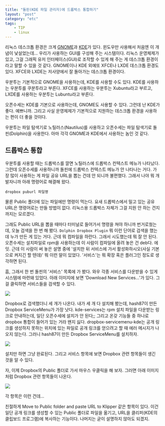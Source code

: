 ```yaml
---
title: "돌핀(KDE 파일 관리자)에 드롭박스 통합하기"
layout: "post"
category: "etc"
tags: 
    - TIP
    - linux
---
```


리눅스 데스크톱 환경은 크게 [GNOME](http://www.gnome.org/)과 [KDE](https://www.kde.org/)가 있다. 윈도우만 사용해서 처음엔 이 개념이 낯설었는데... 우리가 사용하는 GUI를 구성해 주는 시스템이다. 리눅스 운영체제가 있고, 그걸 그래픽 유저 인터페이스(GUI)로 조작할 수 있게 해 주는 게 데스크톱 환경이라고 말할 수 있을 것 같다. GNOME이나 KDE 외예또 XFCE나 LXDE 데스크톱 환경도 있다. XFCE와 LXDE는 저사양에서 잘 돌아가는 데스크톱 환경이다. 

우분투는 기본적으로 GNOME을 사용하는데, KDE를 사용할 수도 있다. KDE를 사용하는 우분투를 쿠분투라고 부른다. XFCE를 사용하는 우분투는 Xubuntu라고 부르고, LXDE를 사용하는 우분투는 Lubuntu라고 부른다.

오픈수세는 KDE를 기본으로 사용하는데, GNOME도 사용할 수 있다. 그런데 난 KDE가 좋다. 예쁘니까. 그리고 사실 운영체제가 기본적으로 지원하는 데스크톱 환경을 사용하는 편이 더 좋을 것이다.

우분투는 파일 탐색기로 노틸러스(Nautilus)를 사용하고 오픈수세는 파일 탐색기로 돌핀(Dolphin)을 사용한다. 아마 각각 GNOME과 KDE에서 사용하는 놈인 것 같다. 


드롭박스 통합
-------------

우분투를 사용할 때는 드롭박스를 깔면 노틸러스에 드롭박스 컨텍스트 메뉴가 나타났다. 그런데 오픈수세를 사용하니까 돌핀에 드롭박스 컨텍스트 메뉴가 안 나타나는 거다. 가장 많이 사용하는 게 파일 공유 URL을 뽑는 건데 안 되니까 불편했다. 그래서 나야 뭐 개발자니까 아래 명령어로 해결해 왔다.

    dropbox puburl 파일명

물론 Public 폴더에 있는 파일에만 명령이 먹는다. 요새 드롭박스에서 밀고 있는 공유 URL은 명령어로는 만들 방법이 없다. 리눅스용 드롭박스 자체가 그걸 지원 안 하는 건지까지는 모르겠다.

그래도 Public URL을 뽑을 때마다 터미널로 들어가서 명령을 쳐야 하니까 번거로웠는데, 오늘 검색을 한 번 해 봤다. `Dolphin Dropbox Plugin` 뭐 이런 단어로 검색을 했는데 누가 만든 게 있는 거다. 근데 뭐 컴파일을 하란다. 그래서 시도했는데 뭐 잘 안 된다. 오픈수세는 설치파일로 rpm을 사용하는데 이 사람이 컴파일에 올려 놓은 건 deb다. 에잇. 근데 이 사람이 써 놓은 설명 중에 '설치한 뒤 서비스에 가서 활성화하시오(사실 기본으로 켜지긴 할 텐데)' 뭐 이런 말이 있었다. '서비스'는 뭐 확장 혹은 플러그인 정도로 생각하면 된다.

흠, 그래서 한 번 돌핀의 '서비스' 목록에 가 봤다. 와우 각종 서비스를 다운받을 수 있게 시스템에 마련돼 있었다. 아래 이미지에 보면 'Download New Services...'가 있다. 그걸 클릭하면 서비스들을 검색할 수 있다.

![](http://mytory.net/uploads/legacy/dolphin-dropbox-1.png)

Dropbox로 검색했더니 세 개가 나온다. 내가 세 개 다 설치해 봤는데, hash87이 만든 Dropbox ServiceMenu가 가장 낫다. kde-services는 rpm 설치 파일을 다운받는 링크로 안내하는데, 일단 오픈수세에 설치가 안 된다;; 그리고 온갖 기능들 중 하나로 dropbox 통합이 들어가 있는 거라 왠지 싫다. dropbox-servicemenu-kde는 공개 링크를 생성하지 못하는 위치에 있는 파일로 공개 링크를 얻으려고 할 때 에러 메시지가 나오지 않는다. 그러니 hash87이 만든 Dropbox ServiceMenu를 설치하자.

![](http://mytory.net/uploads/legacy/dolphin-dropbox-2.png)

설치만 하면 그냥 완료된다. 그리고 서비스 항목에 보면 Dropbox 관련 항목들이 생긴 것을 알 수 있다.

자, 이제 Dropbox의 Public 폴더로 가서 마우스 우클릭을 해 보자. 그러면 아래 이미지처럼 Dropbox 관련 항목들이 나온다. 

![](http://mytory.net/uploads/legacy/dolphin-dropbox-3.png)

각 항목은 이런 건데...

친절하게 Move to Public folder and paste URL to Klipper 같은 항목이 있다. 이건 일단 공개 링크를 생성할 수 있는 Public 폴더로 파일을 옮기고, URL을 클리퍼(KDE의 클립보드 프로그램)에 복사하는 기능이다. 나머지는 굳이 설명하지 않아도 되겠지.